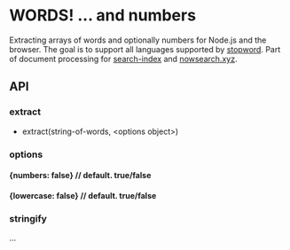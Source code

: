 # WORDS! ... and numbers
Extracting arrays of words and optionally numbers for Node.js and the browser. The goal is to support all languages supported by [stopword](https://github.com/fergiemcdowall/stopword#language-code). Part of document processing for [search-index](https://github.com/fergiemcdowall/search-index) and [nowsearch.xyz](https://github.com/eklem/nowsearch.xyz).

## API

### extract

* extract(string-of-words, \<options object\>)

### options
#### {numbers: false} // default. true/false

#### {lowercase: false} // default. true/false

### stringify
...
